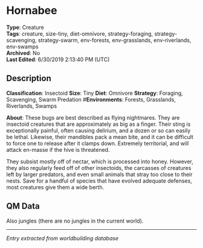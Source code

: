 # Hornabee

**Type**: Creature  
**Tags**: creature, size-tiny, diet-omnivore, strategy-foraging, strategy-scavenging, strategy-swarm, env-forests, env-grasslands, env-riverlands, env-swamps  
**Archived**: No  
**Last Edited**: 6/30/2019 2:13:40 PM (UTC)

## Description
**Classification**:
Insectoid
**Size**:
Tiny
**Diet**:
Omnivore
**Strategy**:
Foraging, Scavenging, Swarm Predation
#**Environments**:
Forests, Grasslands, Riverlands, Swamps

**About**:
These bugs are best described as flying nightmares. They are insectoid creatures that are approximately as big as a finger. Their sting is exceptionally painful, often causing delirium, and a dozen or so can easily be lethal. Likewise, their mandibles pack a mean bite, and it can be difficult to force one to release after it clamps down.  Extremely territorial, and will attack en-masse if the hive is threatened.

They subsist mostly off of nectar, which is processed into honey. However, they also regularly feed off of other insectoids, the carcasses of creatures left by larger predators, and even small animals that stray too close to their nests. Save for a handful of species that have evolved adequate defenses, most creatures give them a wide berth.

## QM Data
Also jungles (there are no jungles in the current world).

---
*Entry extracted from worldbuilding database*
